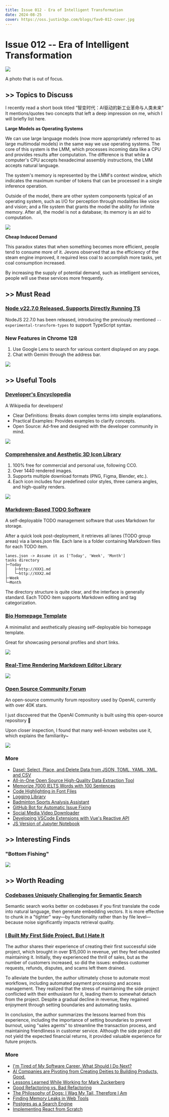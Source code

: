 ```yaml
---
title: Issue 012 - Era of Intelligent Transformation
date: 2024-08-25
cover: https://oss.justin3go.com/blogs/fav0-012-cover.jpg
---
```

# Issue 012 -- Era of Intelligent Transformation

![](https://oss.justin3go.com/blogs/fav0-012-cover.jpg)

A photo that is out of focus.
## \>\> Topics to Discuss

I recently read a short book titled “智变时代：AI驱动的新工业革命与人类未来” It mentions/quotes two concepts that left a deep impression on me, which I will briefly list here.

**Large Models as Operating Systems**

We can use large language models (now more appropriately referred to as large multimodal models) in the same way we use operating systems. The core of this system is the LMM, which processes incoming data like a CPU and provides results after computation. The difference is that while a computer's CPU accepts hexadecimal assembly instructions, the LMM accepts natural language.

The system's memory is represented by the LMM's context window, which indicates the maximum number of tokens that can be processed in a single inference operation.

Outside of the model, there are other system components typical of an operating system, such as I/O for perception through modalities like voice and vision; and a file system that grants the model the ability for infinite memory. After all, the model is not a database; its memory is an aid to computation.

![](https://oss.justin3go.com/blogs/Pasted%20image%2020240825180512.png)

**Cheap Induced Demand**

This paradox states that when something becomes more efficient, people tend to consume more of it. Jevons observed that as the efficiency of the steam engine improved, it required less coal to accomplish more tasks, yet coal consumption increased.

By increasing the supply of potential demand, such as intelligent services, people will use these services more frequently. 

## \>\> Must Read

### [Node v22.7.0 Released, Supports Directly Running TS](https://nodejs.org/en/blog/release/v22.7.0)

NodeJS 22.7.0 has been released, introducing the previously mentioned `--experimental-transform-types` to support TypeScript syntax.

### New Features in Chrome 128

1. Use Google Lens to search for various content displayed on any page.
2. Chat with Gemini through the address bar.

![](https://oss.justin3go.com/blogs/Pasted%20image%2020240825201928.png)

## \>\> Useful Tools

### [Developer's Encyclopedia](https://devpedia.pages.dev/)

A Wikipedia for developers!

- Clear Definitions: Breaks down complex terms into simple explanations.
- Practical Examples: Provides examples to clarify concepts.
- Open Source: Ad-free and designed with the developer community in mind.

![](https://oss.justin3go.com/blogs/Pasted%20image%2020240825185448.png)

### [Comprehensive and Aesthetic 3D Icon Library](https://3dicons.co/)

1. 100% free for commercial and personal use, following CC0.
2. Over 1440 rendered images.
3. Supports multiple download formats (PNG, Figma, Blender, etc.).
4. Each icon includes four predefined color styles, three camera angles, and high-quality renders.

![](https://oss.justin3go.com/blogs/Pasted%20image%2020240825185653.png)

### [Markdown-Based TODO Software](https://github.com/BaldissaraMatheus/Tasks.md)

A self-deployable TODO management software that uses Markdown for storage.

After a quick look post-deployment, it retrieves all lanes (TODO group areas) via a lanes.json file. Each lane is a folder containing Markdown files for each TODO item.

```
lanes.json -> Assume it as ['Today', 'Week', 'Month']
tasks directory
├─Today
│   ├─http://XXX1.md
│   └─http://XXX2.md
├─Week
└─Month
```

The directory structure is quite clear, and the interface is generally standard. Each TODO item supports Markdown editing and tag categorization.

### [Bio Homepage Template](https://github.com/realvjy/nxt-lnk)

A minimalist and aesthetically pleasing self-deployable bio homepage template.

Great for showcasing personal profiles and short links.

![](https://oss.justin3go.com/blogs/Pasted%20image%2020240825185940.png)

### [Real-Time Rendering Markdown Editor Library](https://github.com/Milkdown/milkdown)

![](https://oss.justin3go.com/blogs/Pasted%20image%2020240825190042.png)

### [Open Source Community Forum](https://github.com/discourse/discourse)

An open-source community forum repository used by OpenAI, currently with over 40K stars.

I just discovered that the OpenAI Community is built using this open-source repository 🫡

Upon closer inspection, I found that many well-known websites use it, which explains the familiarity~

![](https://oss.justin3go.com/blogs/Pasted%20image%2020240825190324.png)

### More

- [Dasel: Select, Place, and Delete Data from JSON, TOML, YAML, XML, and CSV](https://news.ycombinator.com/item?id=41282495)
- [All-in-One Open Source High-Quality Data Extraction Tool](https://github.com/opendatalab/MinerU)
- [Memorize 7000 IELTS Words with 100 Sentences](https://english.shuzijumin.com/)
- [Code Highlighting in Font Files](https://blog.glyphdrawing.club/font-with-built-in-syntax-highlighting/)
- [Logging Library](https://github.com/dahlia/logtape)
- [Badminton Sports Analysis Assistant](https://www.v2ex.com/t/1067188#reply34)
- [GitHub Bot for Automatic Issue Fixing](https://dev.to/composiodev/i-got-tired-of-solving-issues-over-github-so-i-created-my-own-ai-bot-1m0i)
- [Social Media Video Downloader](https://cobalt.tools/)
- [Developing VSCode Extensions with Vue's Reactive API](https://github.com/KermanX/reactive-vscode)
- [JS Version of Jupyter Notebook](https://github.com/srcbookdev/srcbook)

## \>\> Interesting Finds

### "Bottom Fishing"

![](https://oss.justin3go.com/blogs/Pasted%20image%2020240825191920.png)

## \>\> Worth Reading  

### [Codebases Uniquely Challenging for Semantic Search](https://www.greptile.com/blog/semantic)

Semantic search works better on codebases if you first translate the code into natural language, then generate embedding vectors. It is more effective to chunk in a "tighter" way—by functionality rather than by file level—because noise significantly impacts retrieval quality.

### [I Built My First Side Project, But I Hate It](https://switowski.com/blog/i-have-built-my-first-successful-side-project-and-i-hate-it/)

The author shares their experience of creating their first successful side project, which brought in over $15,000 in revenue, yet they feel exhausted maintaining it. Initially, they experienced the thrill of sales, but as the number of customers increased, so did the issues: endless customer requests, refunds, disputes, and scams left them drained.

To alleviate the burden, the author ultimately chose to automate most workflows, including automated payment processing and access management. They realized that the stress of maintaining the side project conflicted with their enthusiasm for it, leading them to somewhat detach from the project. Despite a gradual decline in revenue, they regained enjoyment through setting boundaries and automating tasks.

In conclusion, the author summarizes the lessons learned from this experience, including the importance of setting boundaries to prevent burnout, using "sales agents" to streamline the transaction process, and maintaining friendliness in customer service. Although the side project did not yield the expected financial returns, it provided valuable experience for future projects.

### More

- [I'm Tired of My Software Career, What Should I Do Next?](https://news.ycombinator.com/item?id=41286630) 
- [AI Companies are Pivoting from Creating Deities to Building Products, Good.](https://www.aisnakeoil.com/p/ai-companies-are-pivoting-from-creating)
- [Lessons Learned While Working for Mark Zuckerberg](https://noahkagan.com/what-i-learned-working-for-mark-zuckerberg/)
- [Good Refactoring vs. Bad Refactoring](https://www.builder.io/blog/good-vs-bad-refactoring)
- [The Philosophy of Dogs: I Wag My Tail, Therefore I Am](https://www.theguardian.com/books/article/2024/aug/18/i-wag-therefore-i-am-the-philosophy-of-dogs)
- [Finding Memory Leaks in Web Tools](https://github.com/nolanlawson/fuite)
- [Postgres as a Search Engine](https://anyblockers.com/posts/postgres-as-a-search-engine)
- [Implementing React from Scratch](https://www.rob.directory/blog/react-from-scratch)
